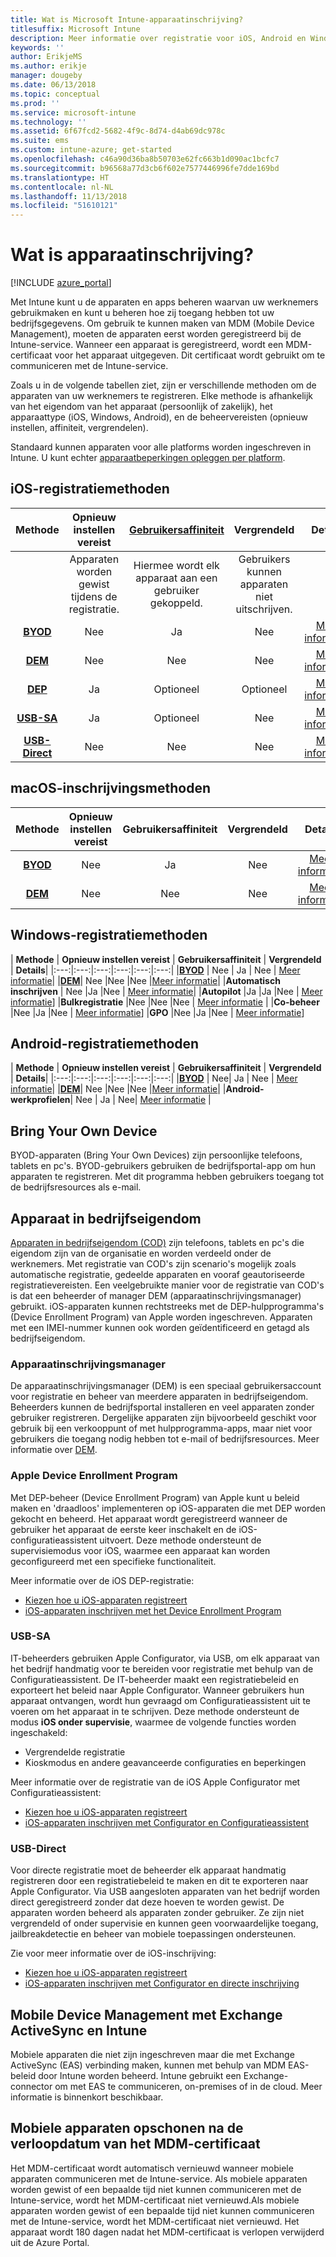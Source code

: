 ```yaml
---
title: Wat is Microsoft Intune-apparaatinschrijving?
titlesuffix: Microsoft Intune
description: Meer informatie over registratie voor iOS, Android en Windows-apparaten.
keywords: ''
author: ErikjeMS
ms.author: erikje
manager: dougeby
ms.date: 06/13/2018
ms.topic: conceptual
ms.prod: ''
ms.service: microsoft-intune
ms.technology: ''
ms.assetid: 6f67fcd2-5682-4f9c-8d74-d4ab69dc978c
ms.suite: ems
ms.custom: intune-azure; get-started
ms.openlocfilehash: c46a90d36ba8b50703e62fc663b1d090ac1bcfc7
ms.sourcegitcommit: b96568a77d3cb6f602e7577446996fe7dde169bd
ms.translationtype: HT
ms.contentlocale: nl-NL
ms.lasthandoff: 11/13/2018
ms.locfileid: "51610121"
---
```

# <a name="what-is-device-enrollment"></a>Wat is apparaatinschrijving?
[!INCLUDE [azure_portal](./includes/azure_portal.md)]

Met Intune kunt u de apparaten en apps beheren waarvan uw werknemers gebruikmaken en kunt u beheren hoe zij toegang hebben tot uw bedrijfsgegevens. Om gebruik te kunnen maken van MDM (Mobile Device Management), moeten de apparaten eerst worden geregistreerd bij de Intune-service. Wanneer een apparaat is geregistreerd, wordt een MDM-certificaat voor het apparaat uitgegeven. Dit certificaat wordt gebruikt om te communiceren met de Intune-service.

Zoals u in de volgende tabellen ziet, zijn er verschillende methoden om de apparaten van uw werknemers te registreren. Elke methode is afhankelijk van het eigendom van het apparaat (persoonlijk of zakelijk), het apparaattype (iOS, Windows, Android), en de beheervereisten (opnieuw instellen, affiniteit, vergrendelen).

Standaard kunnen apparaten voor alle platforms worden ingeschreven in Intune. U kunt echter [apparaatbeperkingen opleggen per platform](enrollment-restrictions-set.md#set-device-type-restrictions).

## <a name="ios-enrollment-methods"></a>iOS-registratiemethoden

| **Methode** |  **Opnieuw instellen vereist** |    [**Gebruikersaffiniteit**](device-enrollment-program-enroll-ios.md#create-an-apple-enrollment-profile) |   **Vergrendeld** | **Details** |
|:---:|:---:|:---:|:---:|:---:|
| | Apparaten worden gewist tijdens de registratie. |  Hiermee wordt elk apparaat aan een gebruiker gekoppeld.| Gebruikers kunnen apparaten niet uitschrijven.  | |
|**[BYOD](#bring-your-own-device)** | Nee|   Ja |   Nee | [Meer informatie](./apple-mdm-push-certificate-get.md)|
|**[DEM](#device-enrollment-manager)**| Nee |Nee |Nee  | [Meer informatie](./device-enrollment-program-enroll-ios.md)|
|**[DEP](#apple-device-enrollment-program)**|   Ja |   Optioneel |  Optioneel|[Meer informatie](./device-enrollment-program-enroll-ios.md)|
|**[USB-SA](#usb-sa)**| Ja |   Optioneel |  Nee| [Meer informatie](./apple-configurator-setup-assistant-enroll-ios.md)|
|**[USB-Direct](#usb-direct)**| Nee |    Nee  | Nee|[Meer informatie](./apple-configurator-direct-enroll-ios.md)|

## <a name="macos-enrollment-methods"></a>macOS-inschrijvingsmethoden
| **Methode** |  **Opnieuw instellen vereist** |  **Gebruikersaffiniteit** | **Vergrendeld** | **Details**|
|:---:|:---:|:---:|:---:|:---:|
|**[BYOD](#bring-your-own-device)** | Nee| Ja | Nee | [Meer informatie](./macos-enroll.md)|
|**[DEM](#device-enrollment-manager)**| Nee |Nee |Nee  | [Meer informatie](./device-enrollment-manager-enroll.md)|


## <a name="windows-enrollment-methods"></a>Windows-registratiemethoden

| **Methode** |  **Opnieuw instellen vereist** |    **Gebruikersaffiniteit**   |   **Vergrendeld** | **Details**|
|:---:|:---:|:---:|:---:|:---:|:---:|
|**[BYOD](#bring-your-own-device)** | Nee |  Ja |   Nee | [Meer informatie](windows-enroll.md)|
|**[DEM](#device-enrollment-manager)**| Nee |Nee |Nee  |[Meer informatie](device-enrollment-manager-enroll.md)|
|**Automatisch inschrijven** | Nee |Ja |Nee | [Meer informatie](./windows-enroll.md#enable-windows-10-automatic-enrollment)|
|**Autopilot** |Ja |Ja |Nee | [Meer informatie](enrollment-autopilot.md)]
|**Bulkregistratie** |Nee |Nee |Nee | [Meer informatie](./windows-bulk-enroll.md) |
|**Co-beheer** |Nee |Ja |Nee | [Meer informatie](https://docs.microsoft.com/sccm/core/clients/manage/co-management-overview)]
|**GPO** |Nee |Ja |Nee | [Meer informatie](https://docs.microsoft.com/windows/client-management/mdm/enroll-a-windows-10-device-automatically-using-group-policy)]


## <a name="android-enrollment-methods"></a>Android-registratiemethoden

| **Methode** |  **Opnieuw instellen vereist** |    **Gebruikersaffiniteit**   |   **Vergrendeld** | **Details**|
|:---:|:---:|:---:|:---:|:---:|:---:|
|**[BYOD](#bring-your-own-device)** | Nee|   Ja |   Nee | [Meer informatie](./android-enroll.md)|
|**[DEM](#device-enrollment-manager)**| Nee |Nee |Nee  |[Meer informatie](./device-enrollment-manager-enroll.md)|
|**Android-werkprofielen**| Nee | Ja | Nee| [Meer informatie](./android-work-profile-enroll.md) |


## <a name="bring-your-own-device"></a>Bring Your Own Device
BYOD-apparaten (Bring Your Own Devices) zijn persoonlijke telefoons, tablets en pc's. BYOD-gebruikers gebruiken de bedrijfsportal-app om hun apparaten te registreren. Met dit programma hebben gebruikers toegang tot de bedrijfsresources als e-mail.

## <a name="corporate-owned-device"></a>Apparaat in bedrijfseigendom
[Apparaten in bedrijfseigendom (COD)](corporate-identifiers-add.md) zijn telefoons, tablets en pc's die eigendom zijn van de organisatie en worden verdeeld onder de werknemers. Met registratie van COD's zijn scenario's mogelijk zoals automatische registratie, gedeelde apparaten en vooraf geautoriseerde registratievereisten. Een veelgebruikte manier voor de registratie van COD's is dat een beheerder of manager DEM (apparaatinschrijvingsmanager) gebruikt. iOS-apparaten kunnen rechtstreeks met de DEP-hulpprogramma's (Device Enrollment Program) van Apple worden ingeschreven. Apparaten met een IMEI-nummer kunnen ook worden geïdentificeerd en getagd als bedrijfseigendom.

### <a name="device-enrollment-manager"></a>Apparaatinschrijvingsmanager
De apparaatinschrijvingsmanager (DEM) is een speciaal gebruikersaccount voor registratie en beheer van meerdere apparaten in bedrijfseigendom. Beheerders kunnen de bedrijfsportal installeren en veel apparaten zonder gebruiker registreren. Dergelijke apparaten zijn bijvoorbeeld geschikt voor gebruik bij een verkooppunt of met hulpprogramma-apps, maar niet voor gebruikers die toegang nodig hebben tot e-mail of bedrijfsresources. Meer informatie over [DEM](./device-enrollment-manager-enroll.md). 

### <a name="apple-device-enrollment-program"></a>Apple Device Enrollment Program
Met DEP-beheer (Device Enrollment Program) van Apple kunt u beleid maken en 'draadloos' implementeren op iOS-apparaten die met DEP worden gekocht en beheerd. Het apparaat wordt geregistreerd wanneer de gebruiker het apparaat de eerste keer inschakelt en de iOS-configuratieassistent uitvoert. Deze methode ondersteunt de supervisiemodus voor iOS, waarmee een apparaat kan worden geconfigureerd met een specifieke functionaliteit.

Meer informatie over de iOS DEP-registratie:

- [Kiezen hoe u iOS-apparaten registreert](ios-enroll.md)
- [iOS-apparaten inschrijven met het Device Enrollment Program](https://docs.microsoft.com/intune/device-restrictions-ios#device-enrollment-program)

### <a name="usb-sa"></a>USB-SA
IT-beheerders gebruiken Apple Configurator, via USB, om elk apparaat van het bedrijf handmatig voor te bereiden voor registratie met behulp van de Configuratieassistent. De IT-beheerder maakt een registratiebeleid en exporteert het beleid naar Apple Configurator. Wanneer gebruikers hun apparaat ontvangen, wordt hun gevraagd om Configuratieassistent uit te voeren om het apparaat in te schrijven. Deze methode ondersteunt de modus **iOS onder supervisie**, waarmee de volgende functies worden ingeschakeld:
  - Vergrendelde registratie
  - Kioskmodus en andere geavanceerde configuraties en beperkingen

Meer informatie over de registratie van de iOS Apple Configurator met Configuratieassistent:

- [Kiezen hoe u iOS-apparaten registreert](enrollment-method-choose-ios.md)
- [iOS-apparaten inschrijven met Configurator en Configuratieassistent](apple-configurator-setup-assistant-enroll-ios.md)

### <a name="usb-direct"></a>USB-Direct
Voor directe registratie moet de beheerder elk apparaat handmatig registreren door een registratiebeleid te maken en dit te exporteren naar Apple Configurator. Via USB aangesloten apparaten van het bedrijf worden direct geregistreerd zonder dat deze hoeven te worden gewist. De apparaten worden beheerd als apparaten zonder gebruiker. Ze zijn niet vergrendeld of onder supervisie en kunnen geen voorwaardelijke toegang, jailbreakdetectie en beheer van mobiele toepassingen ondersteunen.

Zie voor meer informatie over de iOS-inschrijving:

- [Kiezen hoe u iOS-apparaten registreert](enrollment-method-choose-ios.md)
- [iOS-apparaten inschrijven met Configurator en directe inschrijving](apple-configurator-direct-enroll-ios.md)

## <a name="mobile-device-management-with-exchange-activesync-and-intune"></a>Mobile Device Management met Exchange ActiveSync en Intune
Mobiele apparaten die niet zijn ingeschreven maar die met Exchange ActiveSync (EAS) verbinding maken, kunnen met behulp van MDM EAS-beleid door Intune worden beheerd. Intune gebruikt een Exchange-connector om met EAS te communiceren, on-premises of in de cloud. Meer informatie is binnenkort beschikbaar.

## <a name="mobile-device-cleanup-after-mdm-certificate-expiration"></a>Mobiele apparaten opschonen na de verloopdatum van het MDM-certificaat

Het MDM-certificaat wordt automatisch vernieuwd wanneer mobiele apparaten communiceren met de Intune-service. Als mobiele apparaten worden gewist of een bepaalde tijd niet kunnen communiceren met de Intune-service, wordt het MDM-certificaat niet vernieuwd.Als mobiele apparaten worden gewist of een bepaalde tijd niet kunnen communiceren met de Intune-service, wordt het MDM-certificaat niet vernieuwd. Het apparaat wordt 180 dagen nadat het MDM-certificaat is verlopen verwijderd uit de Azure Portal.
